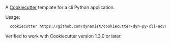 A [Cookiecutter](http://cookiecutter.readthedocs.org/en/latest/index.html) template for a cli Python application.

Usage:

```bash
  cookiecutter https://github.com/dynamist/cookiecutter-dyn-py-cli-advance.git
```

Verified to work with Cookiecutter version 1.3.0 or later.
